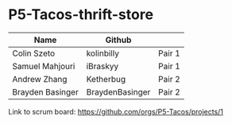 # P5-Tacos-thrift-store

|Name|	Github   | |
|--|--|--|
|Colin Szeto  |  kolinbilly| Pair 1|
|Samuel Mahjouri  | iBraskyy | Pair 1|
| Andrew Zhang | Ketherbug | Pair 2|
|Brayden Basinger  |  BraydenBasinger| Pair 2|

Link to scrum board: https://github.com/orgs/P5-Tacos/projects/1
